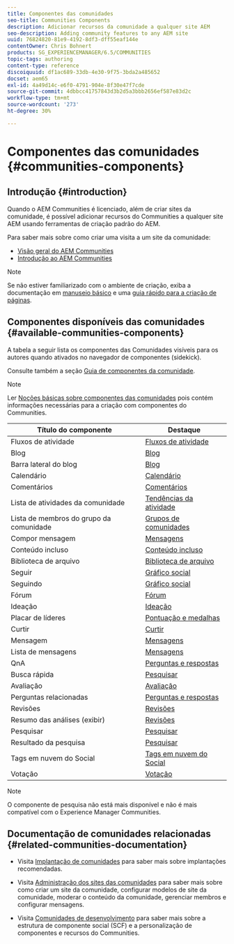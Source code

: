 ```yaml
---
title: Componentes das comunidades
seo-title: Communities Components
description: Adicionar recursos da comunidade a qualquer site AEM
seo-description: Adding community features to any AEM site
uuid: 76824820-81e9-4192-8df3-dff55eaf144e
contentOwner: Chris Bohnert
products: SG_EXPERIENCEMANAGER/6.5/COMMUNITIES
topic-tags: authoring
content-type: reference
discoiquuid: df1ac689-33db-4e30-9f75-3bda2a485652
docset: aem65
exl-id: 4a49d14c-e6f0-4791-904e-8f30e47f7cde
source-git-commit: 4dbbcc41757843d3b2d5a3bbb2656ef587e83d2c
workflow-type: tm+mt
source-wordcount: '273'
ht-degree: 30%

---
```


# Componentes das comunidades {#communities-components}

## Introdução {#introduction}

Quando o AEM Communities é licenciado, além de criar sites da comunidade, é possível adicionar recursos do Communities a qualquer site AEM usando ferramentas de criação padrão do AEM.

Para saber mais sobre como criar uma visita a um site da comunidade:

* [Visão geral do AEM Communities](/help/communities/overview.md)
* [Introdução ao AEM Communities](/help/communities/getting-started.md)

>[!NOTE]
>
>Se não estiver familiarizado com o ambiente de criação, exiba a documentação em [manuseio básico](/help/sites-authoring/basic-handling.md) e uma [guia rápido para a criação de páginas](/help/sites-authoring/qg-page-authoring.md).

## Componentes disponíveis das comunidades {#available-communities-components}

A tabela a seguir lista os componentes das Comunidades visíveis para os autores quando ativados no navegador de componentes (sidekick).

Consulte também a seção [Guia de componentes da comunidade](/help/communities/components-guide.md).

>[!NOTE]
>
>Ler [Noções básicas sobre componentes das comunidades](/help/communities/basics.md) pois contém informações necessárias para a criação com componentes do Communities.

| **Título do componente** | **Destaque** |
|---|---|
| Fluxos de atividade | [Fluxos de atividade](/help/communities/activities.md) |
| Blog | [Blog](/help/communities/blog-feature.md) |
| Barra lateral do blog | [Blog](/help/communities/blog-feature.md) |
| Calendário | [Calendário](/help/communities/calendar.md) |
| Comentários | [Comentários](/help/communities/comments.md) |
| Lista de atividades da comunidade | [Tendências da atividade](/help/communities/trends.md) |
| Lista de membros do grupo da comunidade | [Grupos de comunidades](/help/communities/creating-groups.md) |
| Compor mensagem | [Mensagens](/help/communities/configure-messaging.md) |
| Conteúdo incluso | [Conteúdo incluso](/help/communities/featured.md) |
| Biblioteca de arquivo | [Biblioteca de arquivo](/help/communities/file-library.md) |
| Seguir | [Gráfico social](/help/communities/socialgraph.md) |
| Seguindo | [Gráfico social](/help/communities/socialgraph.md) |
| Fórum | [Fórum](/help/communities/forum.md) |
| Ideação | [Ideação](/help/communities/ideation-feature.md) |
| Placar de líderes | [Pontuação e medalhas](/help/communities/enabling-leaderboard.md) |
| Curtir | [Curtir](/help/communities/liking.md) |
| Mensagem | [Mensagens](/help/communities/configure-messaging.md) |
| Lista de mensagens | [Mensagens](/help/communities/configure-messaging.md) |
| QnA | [Perguntas e respostas](/help/communities/working-with-qna.md) |
| Busca rápida | [Pesquisar](/help/communities/search.md) |
| Avaliação | [Avaliação](/help/communities/rating.md) |
| Perguntas relacionadas | [Perguntas e respostas](/help/communities/working-with-qna.md) |
| Revisões | [Revisões](/help/communities/reviews.md) |
| Resumo das análises (exibir) | [Revisões](/help/communities/reviews.md) |
| Pesquisar | [Pesquisar](/help/communities/search.md) |
| Resultado da pesquisa | [Pesquisar](/help/communities/search.md) |
| Tags em nuvem do Social | [Tags em nuvem do Social](/help/communities/tagcloud.md) |
| Votação | [Votação](/help/communities/voting.md) |

>[!NOTE]
>
>O componente de pesquisa não está mais disponível e não é mais compatível com o Experience Manager Communities.

## Documentação de comunidades relacionadas {#related-communities-documentation}

* Visita [Implantação de comunidades](/help/communities/deploy-communities.md) para saber mais sobre implantações recomendadas.

* Visita [Administração dos sites das comunidades](/help/communities/administer-landing.md) para saber mais sobre como criar um site da comunidade, configurar modelos de site da comunidade, moderar o conteúdo da comunidade, gerenciar membros e configurar mensagens.

* Visita [Comunidades de desenvolvimento](/help/communities/communities.md) para saber mais sobre a estrutura de componente social (SCF) e a personalização de componentes e recursos do Communities.
